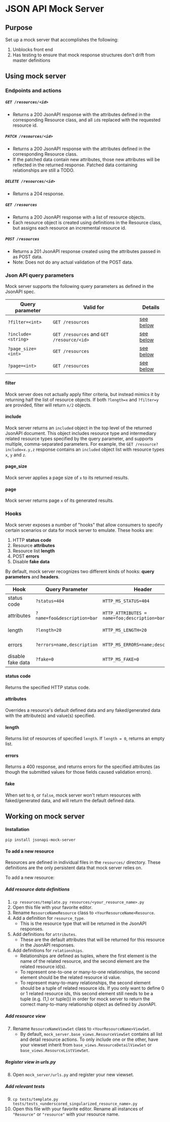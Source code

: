 # JSON API Mock Server

## Purpose

Set up a mock server that accomplishes the following:

1. Unblocks front end
2. Has testing to ensure that mock response structures don't drift from master definitions

## Using mock server

### Endpoints and actions

##### `GET /resources/<id>`

* Returns a 200 JsonAPI response with the attributes defined in the corresponding Resource class, and all `id`s replaced with the requested resource id.

##### `PATCH /resources/<id>`

* Returns a 200 JsonAPI response with the attributes defined in the corresponding Resource class.
* If the patched data contain new attributes, those new attributes will be reflected in the returned response. Patched data containing relationships are still a TODO.

##### `DELETE /resources/<id>`

* Returns a 204 response.

##### `GET /resources`

* Returns a 200 JsonAPI response with a list of resource objects.
* Each resource object is created using definitions in the Resource class, but assigns each resource an incremental resource id.

##### `POST /resources`

* Returns a 201 JsonAPI response created using the attributes passed in as POST data.
* Note: Does not do any actual validation of the POST data.


### Json API query parameters

Mock server supports the following query parameters as defined in the JsonAPI spec.

Query parameter | Valid for | Details
--------------- | --------- | -----------
`?filter=<int>` | `GET /resources` | [see below](#filter)
`?include=<string>` | `GET /resources` and `GET /resource/<id>` | [see below](#include)
`?page_size=<int>` | `GET /resources` | [see below](#page_size)
`?page=<int>` | `GET /resources` | [see below](#page)

#### filter
Mock server does not actually apply filter criteria, but instead mimics it by returning half the list of resource objects. If both `?length=x` and `?filter=y` are provided, filter will return `x/2` objects.

#### include
Mock server returns an `included` object in the top level of the returned JsonAPI document. This object includes resource type and intermediary related resource types specified by the query parameter, and supports multiple, comma-separated parameters. For example, the `GET /resource?include=x.y,z` response contains an `included` object list with resource types `x`, `y` and `z`.

#### page_size
Mock server applies a page size of `x` to its returned results.

#### page
Mock server returns page `x` of its generated results.


### Hooks

Mock server exposes a number of "hooks" that allow consumers to specify certain scenarios or data for mock server to emulate. These hooks are:

1. HTTP __status code__
2. Resource __attributes__
3. Resource list __length__
4. POST __errors__
5. Disable __fake data__

By default, mock server recognizes two different kinds of hooks: __query parameters__ and __headers__.

Hook | Query Parameter |  Header | Valid for | Details
---- | --------------- |  ------ | --------- | -----------
status code | `?status=404` | `HTTP_MS_STATUS=404` | `GET /resources` | [see below](#status-code)
attributes | `?name=foo&description=bar` | `HTTP_ATTRIBUTES = name=foo;description=bar` | any | [see below](#attributes)
length | `?length=20` | `HTTP_MS_LENGTH=20` | `GET /resources` | [see below](#length)
errors | `?errors=name,description` | `HTTP_MS_ERRORS=name;description` | `POST /resources` | [see below](#errors)
disable fake data | `?fake=0` | `HTTP_MS_FAKE=0` | any | [see below](#fake)

#### status code
Returns the specified HTTP status code.

#### attributes
Overrides a resource's default defined data and any faked/generated data with the attribute(s) and value(s) specified.

#### length
Returns list of resources of specified `length`. If `length = 0`, returns an empty list.

#### errors
Returns a 400 response, and returns errors for the specified attributes (as though the submitted values for those fields caused validation errors).

#### fake
When set to `0`, or `false`, mock server won't return resources with faked/generated data, and will return the default defined data.


## Working on mock server

#### Installation

`pip install jsonapi-mock-server`

#### To add a new resource

Resources are defined in individual files in the `resources/` directory. These definitions are the only persistent data that mock server relies on.

To add a new resource:

##### Add resource data definitions
1. `cp resources/template.py resources/<your_resource_name>.py`
2. Open this file with your favorite editor.
3. Rename `ResourceNameResource` class to `<YourResourceName>Resource`.
4. Add a definition for `resource_type`.
   * This is the resource type that will be returned in the JsonAPI responses.
5. Add definitions for `attributes`.
   * These are the default attributes that will be returned for this resource in the JsonAPI responses.
6. Add definitions for `relationships`.
   * Relationships are defined as tuples, where the first element is the name of the related resource, and the second element are the related resource id(s).
   * To represent one-to-one or many-to-one relationships, the second element should be the related resource id value.
   * To represent many-to-many relationships, the second element should be a tuple of related resource ids. If you only want to define 0 or 1 related resource ids, this second element still needs to be a tuple (e.g. (1,) or tuple()) in order for mock server to return the correct many-to-many relationship object as defined by JsonAPI.

##### Add resource view
7. Rename `ResourceNameViewSet` class to `<YourResourceName>ViewSet`.
   * By default, `mock_server.base_views.ResourceViewSet` contains all list and detail resource actions. To only include one or the other, have your viewset inherit from `base_views.ResourceDetailViewSet` or `base_views.ResourceListViewSet`.

##### Register view in urls.py
8. Open `mock_server/urls.py` and register your new viewset.

##### Add relevant tests
9. `cp tests/template.py tests/tests_<underscored_singularized_resource_name>.py`
10. Open this file with your favorite editor. Rename all instances of `"Resource"` or `"resource"` with your resource name.
